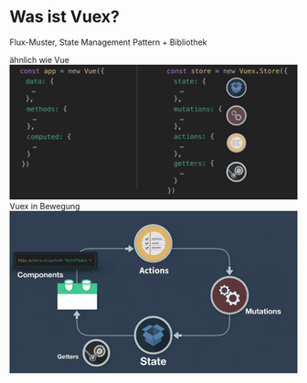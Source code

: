 # Was ist Vuex?
Flux-Muster, State Management Pattern +  Bibliothek  

ähnlich wie Vue
![Alt-Text](VuexImg/vergleichmitVue.png)  
Vuex in Bewegung
![Alt-Text](VuexImg/vuexFunction.gif)